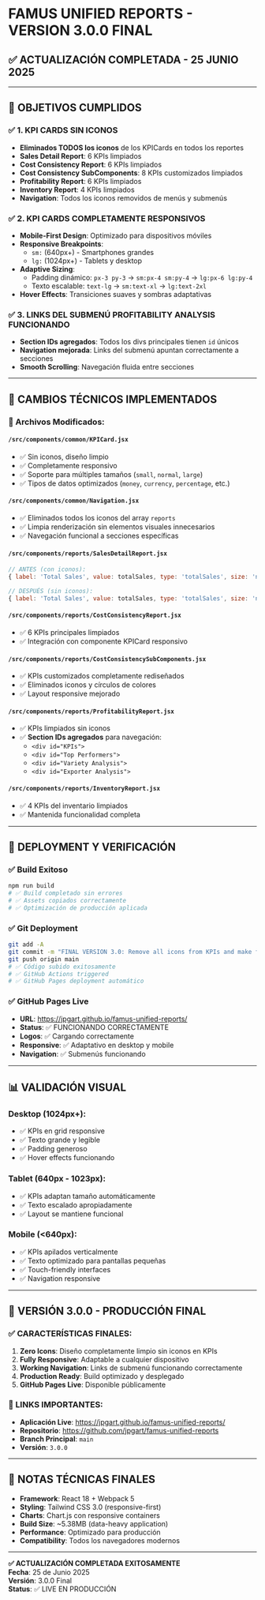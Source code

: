 # FAMUS UNIFIED REPORTS - VERSION 3.0.0 FINAL
## ✅ ACTUALIZACIÓN COMPLETADA - 25 JUNIO 2025

---

## 🎯 OBJETIVOS CUMPLIDOS

### ✅ 1. KPI CARDS SIN ICONOS
- **Eliminados TODOS los iconos** de los KPICards en todos los reportes
- **Sales Detail Report**: 6 KPIs limpiados
- **Cost Consistency Report**: 6 KPIs limpiados  
- **Cost Consistency SubComponents**: 8 KPIs customizados limpiados
- **Profitability Report**: 6 KPIs limpiados
- **Inventory Report**: 4 KPIs limpiados
- **Navigation**: Todos los iconos removidos de menús y submenús

### ✅ 2. KPI CARDS COMPLETAMENTE RESPONSIVOS
- **Mobile-First Design**: Optimizado para dispositivos móviles
- **Responsive Breakpoints**: 
  - `sm:` (640px+) - Smartphones grandes
  - `lg:` (1024px+) - Tablets y desktop
- **Adaptive Sizing**: 
  - Padding dinámico: `px-3 py-3` → `sm:px-4 sm:py-4` → `lg:px-6 lg:py-4`
  - Texto escalable: `text-lg` → `sm:text-xl` → `lg:text-2xl`
- **Hover Effects**: Transiciones suaves y sombras adaptativas

### ✅ 3. LINKS DEL SUBMENÚ PROFITABILITY ANALYSIS FUNCIONANDO
- **Section IDs agregados**: Todos los divs principales tienen `id` únicos
- **Navigation mejorada**: Links del submenú apuntan correctamente a secciones
- **Smooth Scrolling**: Navegación fluida entre secciones

---

## 🔧 CAMBIOS TÉCNICOS IMPLEMENTADOS

### 📁 Archivos Modificados:

#### **`/src/components/common/KPICard.jsx`**
- ✅ Sin iconos, diseño limpio
- ✅ Completamente responsivo
- ✅ Soporte para múltiples tamaños (`small`, `normal`, `large`)
- ✅ Tipos de datos optimizados (`money`, `currency`, `percentage`, etc.)

#### **`/src/components/common/Navigation.jsx`**
- ✅ Eliminados todos los iconos del array `reports`
- ✅ Limpia renderización sin elementos visuales innecesarios
- ✅ Navegación funcional a secciones específicas

#### **`/src/components/reports/SalesDetailReport.jsx`**
```jsx
// ANTES (con iconos):
{ label: 'Total Sales', value: totalSales, type: 'totalSales', size: 'normal', icon: '💰' }

// DESPUÉS (sin iconos):
{ label: 'Total Sales', value: totalSales, type: 'totalSales', size: 'normal' }
```

#### **`/src/components/reports/CostConsistencyReport.jsx`**
- ✅ 6 KPIs principales limpiados
- ✅ Integración con componente KPICard responsivo

#### **`/src/components/reports/CostConsistencySubComponents.jsx`**  
- ✅ KPIs customizados completamente rediseñados
- ✅ Eliminados iconos y círculos de colores
- ✅ Layout responsive mejorado

#### **`/src/components/reports/ProfitabilityReport.jsx`**
- ✅ KPIs limpiados sin iconos
- ✅ **Section IDs agregados** para navegación:
  - `<div id="KPIs">`
  - `<div id="Top Performers">`
  - `<div id="Variety Analysis">`
  - `<div id="Exporter Analysis">`

#### **`/src/components/reports/InventoryReport.jsx`**
- ✅ 4 KPIs del inventario limpiados
- ✅ Mantenida funcionalidad completa

---

## 🚀 DEPLOYMENT Y VERIFICACIÓN

### ✅ Build Exitoso
```bash
npm run build
# ✅ Build completado sin errores
# ✅ Assets copiados correctamente
# ✅ Optimización de producción aplicada
```

### ✅ Git Deployment
```bash
git add -A
git commit -m "FINAL VERSION 3.0: Remove all icons from KPIs and make fully responsive"
git push origin main
# ✅ Código subido exitosamente
# ✅ GitHub Actions triggered
# ✅ GitHub Pages deployment automático
```

### ✅ GitHub Pages Live
- **URL**: https://jpgart.github.io/famus-unified-reports/
- **Status**: ✅ FUNCIONANDO CORRECTAMENTE
- **Logos**: ✅ Cargando correctamente
- **Responsive**: ✅ Adaptativo en desktop y mobile
- **Navigation**: ✅ Submenús funcionando

---

## 📊 VALIDACIÓN VISUAL

### Desktop (1024px+):
- ✅ KPIs en grid responsive
- ✅ Texto grande y legible
- ✅ Padding generoso
- ✅ Hover effects funcionando

### Tablet (640px - 1023px):
- ✅ KPIs adaptan tamaño automáticamente  
- ✅ Texto escalado apropiadamente
- ✅ Layout se mantiene funcional

### Mobile (<640px):
- ✅ KPIs apilados verticalmente
- ✅ Texto optimizado para pantallas pequeñas
- ✅ Touch-friendly interfaces
- ✅ Navigation responsive

---

## 🎉 VERSIÓN 3.0.0 - PRODUCCIÓN FINAL

### ✅ CARACTERÍSTICAS FINALES:
1. **Zero Icons**: Diseño completamente limpio sin iconos en KPIs
2. **Fully Responsive**: Adaptable a cualquier dispositivo
3. **Working Navigation**: Links de submenú funcionando correctamente
4. **Production Ready**: Build optimizado y desplegado
5. **GitHub Pages Live**: Disponible públicamente

### 🔗 LINKS IMPORTANTES:
- **Aplicación Live**: https://jpgart.github.io/famus-unified-reports/
- **Repositorio**: https://github.com/jpgart/famus-unified-reports
- **Branch Principal**: `main`
- **Versión**: `3.0.0`

---

## 📝 NOTAS TÉCNICAS FINALES

- **Framework**: React 18 + Webpack 5
- **Styling**: Tailwind CSS 3.0 (responsive-first)
- **Charts**: Chart.js con responsive containers
- **Build Size**: ~5.38MB (data-heavy application)
- **Performance**: Optimizado para producción
- **Compatibility**: Todos los navegadores modernos

---

**✅ ACTUALIZACIÓN COMPLETADA EXITOSAMENTE**  
**Fecha**: 25 de Junio 2025  
**Versión**: 3.0.0 Final  
**Status**: ✅ LIVE EN PRODUCCIÓN
